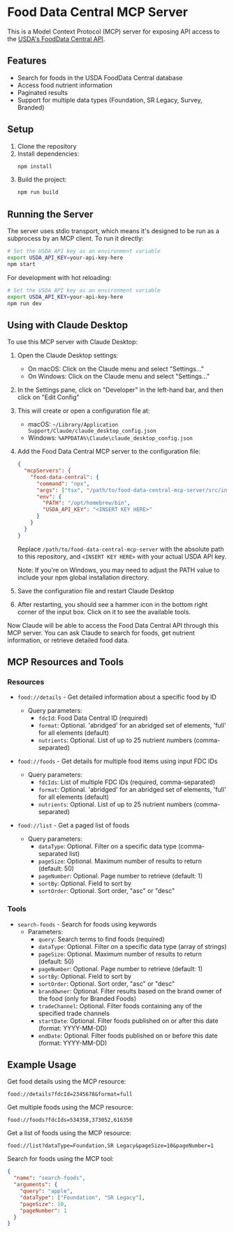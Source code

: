 # Food Data Central MCP Server

This is a Model Context Protocol (MCP) server for exposing API access to
the [USDA's FoodData Central API](https://fdc.nal.usda.gov/api-guide).

## Features

- Search for foods in the USDA FoodData Central database
- Access food nutrient information
- Paginated results
- Support for multiple data types (Foundation, SR Legacy, Survey, Branded)

## Setup

1. Clone the repository
2. Install dependencies:
   ```bash
   npm install
   ```
3. Build the project:
   ```bash
   npm run build
   ```

## Running the Server

The server uses stdio transport, which means it's designed to be run as a subprocess by an MCP client. To run it directly:

```bash
# Set the USDA API key as an environment variable
export USDA_API_KEY=your-api-key-here
npm start
```

For development with hot reloading:

```bash
# Set the USDA API key as an environment variable
export USDA_API_KEY=your-api-key-here
npm run dev
```

## Using with Claude Desktop

To use this MCP server with Claude Desktop:

1. Open the Claude Desktop settings:

   - On macOS: Click on the Claude menu and select "Settings..."
   - On Windows: Click on the Claude menu and select "Settings..."

2. In the Settings pane, click on "Developer" in the left-hand bar, and then click on "Edit Config"

3. This will create or open a configuration file at:

   - macOS: `~/Library/Application Support/Claude/claude_desktop_config.json`
   - Windows: `%APPDATA%\Claude\claude_desktop_config.json`

4. Add the Food Data Central MCP server to the configuration file:

   ```json
   {
     "mcpServers": {
       "food-data-central": {
         "command": "npx",
         "args": ["tsx", "/path/to/food-data-central-mcp-server/src/index.ts"],
         "env": {
           "PATH": "/opt/homebrew/bin",
           "USDA_API_KEY": "<INSERT KEY HERE>"
         }
       }
     }
   }
   ```

   Replace `/path/to/food-data-central-mcp-server` with the absolute path to this repository, and `<INSERT KEY HERE>` with your actual USDA API key.

   Note: If you're on Windows, you may need to adjust the PATH value to include your npm global installation directory.

5. Save the configuration file and restart Claude Desktop

6. After restarting, you should see a hammer icon in the bottom right corner of the input box. Click on it to see the available tools.

Now Claude will be able to access the Food Data Central API through this MCP server. You can ask Claude to search for foods, get nutrient information, or retrieve detailed food data.

## MCP Resources and Tools

### Resources

- `food://details` - Get detailed information about a specific food by ID

  - Query parameters:
    - `fdcId`: Food Data Central ID (required)
    - `format`: Optional. 'abridged' for an abridged set of elements, 'full' for all elements (default)
    - `nutrients`: Optional. List of up to 25 nutrient numbers (comma-separated)

- `food://foods` - Get details for multiple food items using input FDC IDs

  - Query parameters:
    - `fdcIds`: List of multiple FDC IDs (required, comma-separated)
    - `format`: Optional. 'abridged' for an abridged set of elements, 'full' for all elements (default)
    - `nutrients`: Optional. List of up to 25 nutrient numbers (comma-separated)

- `food://list` - Get a paged list of foods
  - Query parameters:
    - `dataType`: Optional. Filter on a specific data type (comma-separated list)
    - `pageSize`: Optional. Maximum number of results to return (default: 50)
    - `pageNumber`: Optional. Page number to retrieve (default: 1)
    - `sortBy`: Optional. Field to sort by
    - `sortOrder`: Optional. Sort order, "asc" or "desc"

### Tools

- `search-foods` - Search for foods using keywords
  - Parameters:
    - `query`: Search terms to find foods (required)
    - `dataType`: Optional. Filter on a specific data type (array of strings)
    - `pageSize`: Optional. Maximum number of results to return (default: 50)
    - `pageNumber`: Optional. Page number to retrieve (default: 1)
    - `sortBy`: Optional. Field to sort by
    - `sortOrder`: Optional. Sort order, "asc" or "desc"
    - `brandOwner`: Optional. Filter results based on the brand owner of the food (only for Branded Foods)
    - `tradeChannel`: Optional. Filter foods containing any of the specified trade channels
    - `startDate`: Optional. Filter foods published on or after this date (format: YYYY-MM-DD)
    - `endDate`: Optional. Filter foods published on or before this date (format: YYYY-MM-DD)

## Example Usage

Get food details using the MCP resource:

```
food://details?fdcId=2345678&format=full
```

Get multiple foods using the MCP resource:

```
food://foods?fdcIds=534358,373052,616350
```

Get a list of foods using the MCP resource:

```
food://list?dataType=Foundation,SR Legacy&pageSize=10&pageNumber=1
```

Search for foods using the MCP tool:

```json
{
  "name": "search-foods",
  "arguments": {
    "query": "apple",
    "dataType": ["Foundation", "SR Legacy"],
    "pageSize": 10,
    "pageNumber": 1
  }
}
```
